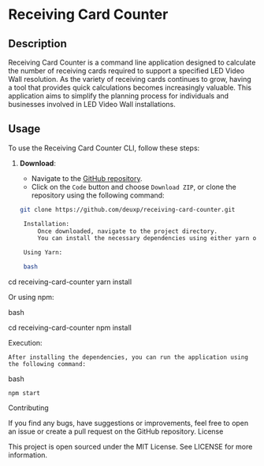 # Receiving Card Counter

## Description

Receiving Card Counter is a command line application designed to calculate the number of receiving cards required to support a specified LED Video Wall resolution. As the variety of receiving cards continues to grow, having a tool that provides quick calculations becomes increasingly valuable. This application aims to simplify the planning process for individuals and businesses involved in LED Video Wall installations.

## Usage

To use the Receiving Card Counter CLI, follow these steps:

1. **Download**:

    - Navigate to the [GitHub repository](https://github.com/deuxp/receiving-card-counter/tree/main).
    - Click on the `Code` button and choose `Download ZIP`, or clone the repository using the following command:

    ```bash
    git clone https://github.com/deuxp/receiving-card-counter.git

     Installation:
         Once downloaded, navigate to the project directory.
         You can install the necessary dependencies using either yarn or npm.

     Using Yarn:

     bash
    ```

cd receiving-card-counter
yarn install

Or using npm:

bash

cd receiving-card-counter
npm install

Execution:

    After installing the dependencies, you can run the application using the following command:

bash

    npm start

Contributing

If you find any bugs, have suggestions or improvements, feel free to open an issue or create a pull request on the GitHub repository.
License

This project is open sourced under the MIT License. See LICENSE for more information.

